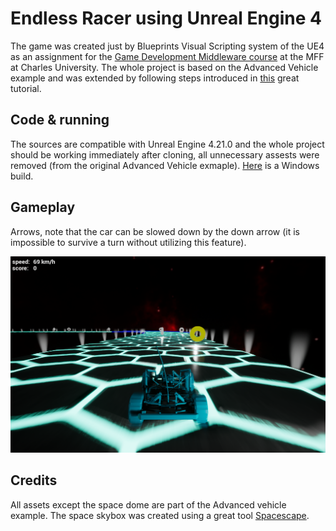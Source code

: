 Endless Racer using Unreal Engine 4 
=========

The game was created just by Blueprints Visual Scripting system of the UE4 as an assignment for the [Game Development Middleware course](https://gamedev.cuni.cz/study/fields/game-programming-mff-cuni-cz/) at the MFF at Charles University. The whole project is based on the Advanced Vehicle example and was extended by following steps introduced in [this](https://www.youtube.com/watch?v=yS-yQfo0lc0) great tutorial.

## Code & running

The sources are compatible with Unreal Engine 4.21.0 and the whole project should be working immediately after cloning, all unnecessary assests were removed (from the original Advanced Vehicle exmaple). [Here](https://drive.google.com/file/d/1vaaN-xmJyTJwTgppxts9I0V6VZd1gTJ6/view?usp=sharing) is a Windows build.

## Gameplay
Arrows, note that the car can be slowed down by the down arrow (it is impossible to survive a turn without utilizing this feature).

<p align="center">
  <img src="_img/gameplay.png">
</p>

## Credits

All assets except the space dome are part of the Advanced vehicle example. The space skybox was created using a great tool [Spacescape](http://alexcpeterson.com/spacescape/).




